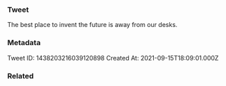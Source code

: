 ### Tweet
The best place to invent the future is away from our desks.

### Metadata
Tweet ID: 1438203216039120898
Created At: 2021-09-15T18:09:01.000Z

### Related

